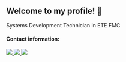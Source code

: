 ## Welcome to my profile! 👋
Systems Development Technician in ETE FMC
</a>

#### Contact information:
<a href="https://github.com/AnaCSouzaa" alt="github" target="_blank">

<img src="https://img.shields.io/badge/GitHub-000000?&style=flat-square&logo=GitHub&logoColor=white">
<a href="mailto:anaceciams@gmail.com>" alt="gmail" target="_blank">
<img src="https://img.shields.io/badge/-Gmail-FF0000?style=flat-square&labelColor=FF0000&logo=gmail&logoColor=white&link=mailto:anaceciams@gmail.com>" />
<a href="https://www.linkedin.com/in/anacecilia-souza/>" alt="linkedin" target="_blank">
<img src="https://img.shields.io/badge/LinkedIn-%230077B5.svg?&style=flat-square&logo=linkedin&logoColor=white">
</a>

